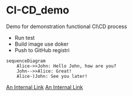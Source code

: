 # CI-CD_demo
Demo for demonstration functional CI\CD process

* Run test
* Build image use doker
* Push to GitHub registri

```mermaid
sequenceDiagram
    Alice->>John: Hello John, how are you?
    John-->>Alice: Great!
    Alice-)John: See you later!
```

[An Internal Link](https://docs.github.com/en/get-started/writing-on-github/working-with-advanced-formatting/creating-diagrams)
[An Internal Link](https://mermaid.js.org/intro/)
